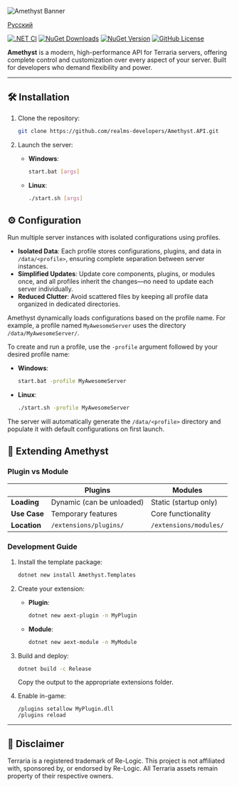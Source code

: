 ![Amethyst Banner](https://github.com/user-attachments/assets/72706bdc-f722-48b4-a3b2-80006ec199be)

[Русский](README_ru.md)

[![.NET CI](https://github.com/realms-developers/Amethyst.API/actions/workflows/dotnet.yml/badge.svg)](https://github.com/realms-developers/Amethyst.API/actions/workflows/dotnet.yml)
[![NuGet Downloads](https://img.shields.io/nuget/dt/Amethyst.Server)](https://www.nuget.org/packages/Amethyst.Server)
[![NuGet Version](https://img.shields.io/nuget/v/Amethyst.Server)](https://www.nuget.org/packages/Amethyst.Server)
[![GitHub License](https://img.shields.io/github/license/realms-developers/Amethyst.API)](LICENSE)


**Amethyst** is a modern, high-performance API for Terraria servers, offering complete control and customization over every aspect of your server. Built for developers who demand flexibility and power.

<!--
📚 [Read the Documentation](http://example.com/)
-->

---

## 🛠️ Installation

1. Clone the repository:
   ```bash
   git clone https://github.com/realms-developers/Amethyst.API.git
   ```

2. Launch the server:
   - **Windows**:
     ```bash
     start.bat [args]
     ```
   - **Linux**:
     ```bash
     ./start.sh [args]
     ```

## ⚙️ Configuration

Run multiple server instances with isolated configurations using profiles.

- **Isolated Data**: Each profile stores configurations, plugins, and data in `/data/<profile>`, ensuring complete separation between server instances.
- **Simplified Updates**: Update core components, plugins, or modules once, and all profiles inherit the changes—no need to update each server individually.
- **Reduced Clutter**: Avoid scattered files by keeping all profile data organized in dedicated directories.

Amethyst dynamically loads configurations based on the profile name. For example, a profile named `MyAwesomeServer` uses the directory `/data/MyAwesomeServer/`.

To create and run a profile, use the `-profile` argument followed by your desired profile name:
   - **Windows**:
     ```bash
     start.bat -profile MyAwesomeServer
     ```
   - **Linux**:
     ```bash
     ./start.sh -profile MyAwesomeServer
     ```

The server will automatically generate the `/data/<profile>` directory and populate it with default configurations on first launch.

## 🧩 Extending Amethyst

### Plugin vs Module
|               | Plugins                       | Modules                     |
|---------------|-------------------------------|-----------------------------|
| **Loading**   | Dynamic (can be unloaded)     | Static (startup only)       |
| **Use Case**  | Temporary features            | Core functionality          |
| **Location**  | `/extensions/plugins/`        | `/extensions/modules/`      |

### Development Guide

1. Install the template package:
   ```bash
   dotnet new install Amethyst.Templates
   ```

2. Create your extension:
   - **Plugin**:
     ```bash
     dotnet new aext-plugin -n MyPlugin
     ```
   - **Module**:
     ```bash
     dotnet new aext-module -n MyModule
     ```

3. Build and deploy:
   ```bash
   dotnet build -c Release
   ```
   Copy the output to the appropriate extensions folder.

4. Enable in-game:
   ```
   /plugins setallow MyPlugin.dll
   /plugins reload
   ```

---

## 📜 Disclaimer

Terraria is a registered trademark of Re-Logic. This project is not affiliated with, sponsored by, or endorsed by Re-Logic. All Terraria assets remain property of their respective owners.
